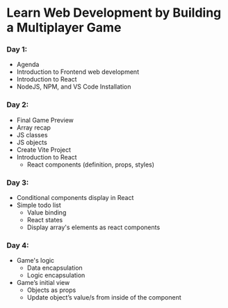 # Learn Web Development by Building a Multiplayer Game

### Day 1:

- Agenda
- Introduction to Frontend web development
- Introduction to React
- NodeJS, NPM, and VS Code Installation

### Day 2:

- Final Game Preview
- Array recap
- JS classes
- JS objects
- Create Vite Project
- Introduction to React
    - React components (definition, props, styles)

### Day 3:

- Conditional components display in React
- Simple todo list
    - Value binding
    - React states
    - Display array's elements as react components

### Day 4:
- Game's logic
    - Data encapsulation
    - Logic encapsulation
- Game’s initial view
    - Objects as props
    - Update object’s value/s from inside of the component


